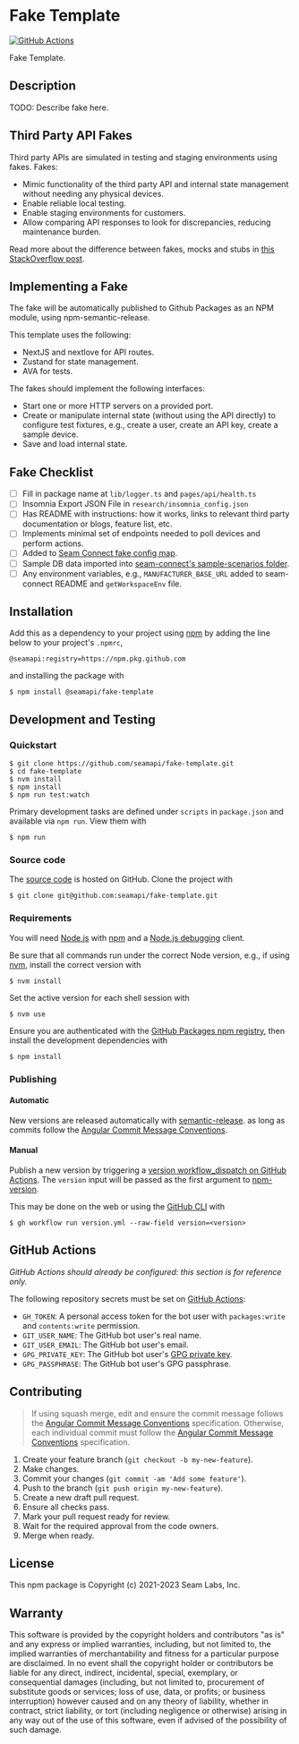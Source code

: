# Fake Template

[![GitHub Actions](https://github.com/seamapi/fake-template/actions/workflows/check.yml/badge.svg)](https://github.com/seamapi/fake-template/actions/workflows/check.yml)

Fake Template.

## Description

TODO: Describe fake here.

## Third Party API Fakes

Third party APIs are simulated in testing and staging environments using fakes.
Fakes:

- Mimic functionality of the third party API and internal state management without needing any physical devices.
- Enable reliable local testing.
- Enable staging environments for customers.
- Allow comparing API responses to look for discrepancies, reducing maintenance burden.

Read more about the difference between fakes, mocks and stubs in [this StackOverflow post](https://stackoverflow.com/a/346440/559475).

## Implementing a Fake

The fake will be automatically published to Github Packages as an NPM module, using npm-semantic-release.

This template uses the following:

- NextJS and nextlove for API routes.
- Zustand for state management.
- AVA for tests.

The fakes should implement the following interfaces:

- Start one or more HTTP servers on a provided port.
- Create or manipulate internal state (without using the API directly) to configure test fixtures,
  e.g., create a user, create an API key, create a sample device.
- Save and load internal state.

## Fake Checklist

- [ ] Fill in package name at `lib/logger.ts` and `pages/api/health.ts`
- [ ] Insomnia Export JSON File in `research/insomnia_config.json`
- [ ] Has README with instructions: how it works, links to relevant third party documentation or blogs, feature list, etc.
- [ ] Implements minimal set of endpoints needed to poll devices and perform actions.
- [ ] Added to [Seam Connect fake config map](https://github.com/seamapi/seam-connect/blob/main/lib/sandbox/fake-config-map.ts).
- [ ] Sample DB data imported into [seam-connect's sample-scenarios folder](https://github.com/seamapi/seam-connect/tree/main/lib/sandbox/sample-scenarios).
- [ ] Any environment variables, e.g., `MANUFACTURER_BASE_URL` added to seam-connect README and `getWorkspaceEnv` file.

## Installation

Add this as a dependency to your project using [npm]
by adding the line below to your project's `.npmrc`,

```
@seamapi:registry=https://npm.pkg.github.com
```

and installing the package with

```
$ npm install @seamapi/fake-template
```

[npm]: https://www.npmjs.com/

## Development and Testing

### Quickstart

```
$ git clone https://github.com/seamapi/fake-template.git
$ cd fake-template
$ nvm install
$ npm install
$ npm run test:watch
```

Primary development tasks are defined under `scripts` in `package.json`
and available via `npm run`.
View them with

```
$ npm run
```

### Source code

The [source code] is hosted on GitHub.
Clone the project with

```
$ git clone git@github.com:seamapi/fake-template.git
```

[source code]: https://github.com/seamapi/fake-template

### Requirements

You will need [Node.js] with [npm] and a [Node.js debugging] client.

Be sure that all commands run under the correct Node version, e.g.,
if using [nvm], install the correct version with

```
$ nvm install
```

Set the active version for each shell session with

```
$ nvm use
```

Ensure you are authenticated with the [GitHub Packages npm registry],
then install the development dependencies with

```
$ npm install
```

[Node.js]: https://nodejs.org/
[Node.js debugging]: https://nodejs.org/en/docs/guides/debugging-getting-started/
[npm]: https://www.npmjs.com/
[nvm]: https://github.com/creationix/nvm
[GitHub Packages npm registry]: https://docs.github.com/en/packages/working-with-a-github-packages-registry/working-with-the-npm-registry#authenticating-to-github-packages

### Publishing

#### Automatic

New versions are released automatically with [semantic-release].
as long as commits follow the [Angular Commit Message Conventions].

[Angular Commit Message Conventions]: https://semantic-release.gitbook.io/semantic-release/#commit-message-format
[semantic-release]: https://semantic-release.gitbook.io/

#### Manual

Publish a new version by triggering a [version workflow_dispatch on GitHub Actions].
The `version` input will be passed as the first argument to [npm-version].

This may be done on the web or using the [GitHub CLI] with

```
$ gh workflow run version.yml --raw-field version=<version>
```

[GitHub CLI]: https://cli.github.com/
[npm-version]: https://docs.npmjs.com/cli/version
[version workflow_dispatch on GitHub Actions]: https://github.com/seamapi/fake-template/actions?query=workflow%3Aversion

## GitHub Actions

_GitHub Actions should already be configured: this section is for reference only._

The following repository secrets must be set on [GitHub Actions]:

- `GH_TOKEN`: A personal access token for the bot user with
  `packages:write` and `contents:write` permission.
- `GIT_USER_NAME`: The GitHub bot user's real name.
- `GIT_USER_EMAIL`: The GitHub bot user's email.
- `GPG_PRIVATE_KEY`: The GitHub bot user's [GPG private key].
- `GPG_PASSPHRASE`: The GitHub bot user's GPG passphrase.

[GitHub Actions]: https://github.com/features/actions
[GPG private key]: https://github.com/marketplace/actions/import-gpg#prerequisites

## Contributing

> If using squash merge, edit and ensure the commit message follows the [Angular Commit Message Conventions] specification.
> Otherwise, each individual commit must follow the [Angular Commit Message Conventions] specification.

1. Create your feature branch (`git checkout -b my-new-feature`).
2. Make changes.
3. Commit your changes (`git commit -am 'Add some feature'`).
4. Push to the branch (`git push origin my-new-feature`).
5. Create a new draft pull request.
6. Ensure all checks pass.
7. Mark your pull request ready for review.
8. Wait for the required approval from the code owners.
9. Merge when ready.

[Angular Commit Message Conventions]: https://semantic-release.gitbook.io/semantic-release/#commit-message-format

## License

This npm package is Copyright (c) 2021-2023 Seam Labs, Inc.

## Warranty

This software is provided by the copyright holders and contributors "as is" and
any express or implied warranties, including, but not limited to, the implied
warranties of merchantability and fitness for a particular purpose are
disclaimed. In no event shall the copyright holder or contributors be liable for
any direct, indirect, incidental, special, exemplary, or consequential damages
(including, but not limited to, procurement of substitute goods or services;
loss of use, data, or profits; or business interruption) however caused and on
any theory of liability, whether in contract, strict liability, or tort
(including negligence or otherwise) arising in any way out of the use of this
software, even if advised of the possibility of such damage.
